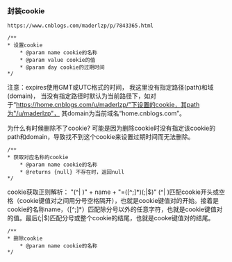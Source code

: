### 封装cookie

```
https://www.cnblogs.com/maderlzp/p/7843365.html

/**
* 设置cookie
    * @param name cookie的名称
    * @param value cookie的值
    * @param day cookie的过期时间
*/
```
注意：expires使用GMT或UTC格式的时间， 我这里没有指定路径(path)和域(domain)，  当没有指定路径时默认为当前路径下，如对 于“https://home.cnblogs.com/u/maderlzp/”下设置的cookie，其path为"/u/maderlzp"， 其domain为当前域名“home.cnblogs.com”。

为什么有时候删除不了cookie? 可能是因为删除cookie时没有指定该cookie的path和domain，导致找不到这个cookie来设置过期时间而无法删除。

```
/**
* 获取对应名称的cookie
    * @param name cookie的名称
    * @returns {null} 不存在时，返回null
*/
```
cookie获取正则解析：
"(^| )" + name + "=([^;]*)(;|$)"  (^| )匹配cookie开头或空格（cookie键值对之间用分号空格隔开），也就是cookie键值对的开始。接着是cookie的名称name，（[^;]*）匹配除分号以外的任意字符，也就是cookie键值对的值。最后(;|$)匹配分号或整个cookie的结尾，也就是cooke键值对的结尾。
```
/**
* 删除cookie
    * @param name cookie的名称
*/
```